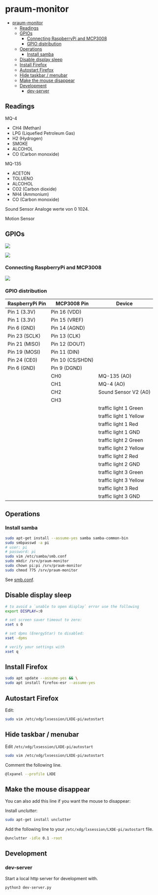 # praum-monitor

<!-- TOC -->

* [praum-monitor](#praum-monitor)
    * [Readings](#readings)
    * [GPIOs](#gpios)
        * [Connecting RaspberryPi and MCP3008](#connecting-raspberrypi-and-mcp3008)
        * [GPIO distribution](#gpio-distribution)
    * [Operations](#operations)
        * [Install samba](#install-samba)
    * [Disable display sleep](#disable-display-sleep)
    * [Install Firefox](#install-firefox)
    * [Autostart Firefox](#autostart-firefox)
    * [Hide taskbar / menubar](#hide-taskbar--menubar)
    * [Make the mouse disappear](#make-the-mouse-disappear)
    * [Development](#development)
        * [dev-server](#dev-server)

<!-- TOC -->

## Readings

MQ-4

- CH4 (Methan)
- LPG (Liquefied Petroleum Gas)
- H2 (Hydrogen)
- SMOKE
- ALCOHOL
- CO (Carbon monoxide)

MQ-135

- ACETON
- TOLUENO
- ALCOHOL
- CO2 (Carbon dioxide)
- NH4 (Ammonium)
- CO (Carbon monoxide)

Sound Sensor
Analoge werte von 0 1024.

Motion Sensor

## GPIOs

![](/Users/lukas/Developer/Others/praum-monitor/doc/rpi-gpio.jpg)

![](/Users/lukas/Developer/Others/praum-monitor/doc/mcp3008.png)

### Connecting RaspberryPi and MCP3008

![](/Users/lukas/Developer/Others/praum-monitor/doc/rpi-mcp3008.webp)

### GPIO distribution

| RaspberryPi Pin | MCP3008 Pin      | Device                 |
|-----------------|------------------|------------------------|
| Pin 1 (3.3V)	   | Pin 16 (VDD)     |                        |
| Pin 1 (3.3V)	   | Pin 15 (VREF)    |                        |
| Pin 6 (GND)	    | Pin 14 (AGND)    |                        |
| Pin 23 (SCLK)   | 	Pin 13 (CLK)    |                        |
| Pin 21 (MISO)	  | Pin 12 (DOUT)    |                        |
| Pin 19 (MOSI)	  | Pin 11 (DIN)     |                        |
| Pin 24 (CE0)	   | Pin 10 (CS/SHDN) |                        |
| Pin 6 (GND)	    | Pin 9 (DGND)     |                        |
|                 | CH0              | MQ-135 (AO)            |
|                 | CH1              | MQ-4 (AO)              |
|                 | CH2              | Sound Sensor V2 (A0)   |
|                 | CH3              |                        |
|                 |                  | traffic light 1 Green  |
|                 |                  | traffic light 1 Yellow |
|                 |                  | traffic light 1 Red    |
|                 |                  | traffic light 1 GND    |
|                 |                  | traffic light 2 Green  |
|                 |                  | traffic light 2 Yellow |
|                 |                  | traffic light 2 Red    |
|                 |                  | traffic light 2 GND    |
|                 |                  | traffic light 3 Green  |
|                 |                  | traffic light 3 Yellow |
|                 |                  | traffic light 3 Red    |
|                 |                  | traffic light 3 GND    |

## Operations

### Install samba

```bash
sudo apt-get install --assume-yes samba samba-common-bin
sudo smbpasswd -a pi
# user: pi
# password: pi
sudo vim /etc/samba/smb.conf
sudo mkdir /srv/praum-monitor
sudo chown pi:pi /srv/praum-monitor
sudo chmod 775 /srv/praum-monitor
```

See [smb.conf](assets/smb.config).

## Disable display sleep

```bash
# to avoid a `unable to open display` error use the following
export DISPLAY=:0

# set screen saver timeout to zero:
xset s 0

# set dpms (EnergyStar) to disabled:
xset -dpms

# verify your settings with
xset q
```

## Install Firefox

```bash
sudo apt update --assume-yes && \
sudo apt install firefox-esr --assume-yes
```

## Autostart Firefox

Edit:

```bash
sudo vim /etc/xdg/lxsession/LXDE-pi/autostart
```

## Hide taskbar / menubar

Edit `/etc/xdg/lxsession/LXDE-pi/autostart`

```bash
sudo vim /etc/xdg/lxsession/LXDE-pi/autostart
```

Comment the following line.

```bash
@lxpanel --profile LXDE
```

## Make the mouse disappear

You can also add this line if you want the mouse to disappear:

Install _unclutter_:

```bash
sudo apt-get install unclutter
```

Add the following line to your `/etc/xdg/lxsession/LXDE-pi/autostart` file.

```bash
@unclutter -idle 0.1 -root
```

## Development

### dev-server

Start a local http server for development with.

```bash
python3 dev-server.py
```
